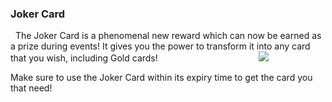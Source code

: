 ### Joker Card
 
The Joker Card is a phenomenal new reward which can now be earned as a prize during events! It gives you the power to transform it into any card that you wish, including Gold cards!
                             
         
![](https://moonactive.zendesk.com/hc/article_attachments/360039928774/JOKER.png)

Make sure to use the Joker Card within its expiry time to get the card you that need!
